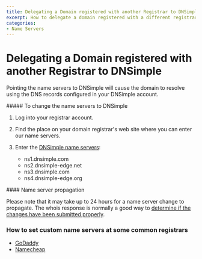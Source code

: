 ```yaml
---
title: Delegating a Domain registered with another Registrar to DNSimple
excerpt: How to delegate a domain registered with a different registrar to DNSimple's name servers.
categories:
- Name Servers
---
```


# Delegating a Domain registered with another Registrar to DNSimple

Pointing the name servers to DNSimple will cause the domain to resolve using the DNS records configured in your DNSimple account.

<div class="section-steps" markdown="1">
##### To change the name servers to DNSimple

1.  Log into your registrar account.
1.  Find the place on your domain registrar's web site where you can enter our name servers.
1.  Enter the [DNSimple name servers](/articles/dnsimple-nameservers/):

    - ns1.dnsimple.com
    - ns2.dnsimple-edge.net
    - ns3.dnsimple.com
    - ns4.dnsimple-edge.org
</div>

<note>
#### Name server propagation

Please note that it may take up to 24 hours for a name server change to propagate. The whois response is normally a good way to [determine if the changes have been submitted properly](/articles/domain-resolution-issues/).
</note>

### How to set custom name servers at some common registrars

- [GoDaddy](https://uk.godaddy.com/help/set-custom-nameservers-for-domains-registered-with-us-12317)
- [Namecheap](https://www.namecheap.com/support/knowledgebase/article.aspx/767/10/how-can-i-change-the-nameservers-for-my-domain)
